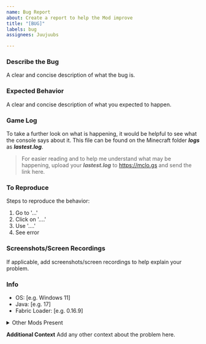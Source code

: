 ```yaml
---
name: Bug Report
about: Create a report to help the Mod improve
title: "[BUG]"
labels: bug
assignees: Juujuubs

---
```


### **Describe the Bug**
A clear and concise description of what the bug is.

### **Expected Behavior**
A clear and concise description of what you expected to happen.

### **Game Log**
To take a further look on what is happening, it would be helpful to see what the console says about it.
This file can be found on the Minecraft folder _**logs**_ as _**lastest.log**_.
> For easier reading and to help me understand what may be happening, upload your _**lastest.log**_ to https://mclo.gs and send the link here.

### **To Reproduce**
Steps to reproduce the behavior:
1. Go to '...'
2. Click on '....'
3. Use '....'
4. See error


### **Screenshots/Screen Recordings**
If applicable, add screenshots/screen recordings to help explain your problem.

### **Info**
 - OS: [e.g. Windows 11]
 - Java: [e.g. 17]
- Fabric Loader: [e.g. 0.16.9]
<details>
<summary>Other Mods Present</summary>

- [Mod 1]
- [Mod 2]
- [Mod 3]
- [...] 

</details>


**Additional Context**
Add any other context about the problem here.
